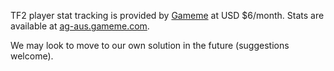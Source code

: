 TF2 player stat tracking is provided by [Gameme](http://www.gameme.com/) at USD $6/month. Stats are available at [ag-aus.gameme.com](http://ag-aus.gameme.com/).

We may look to move to our own solution in the future (suggestions welcome).